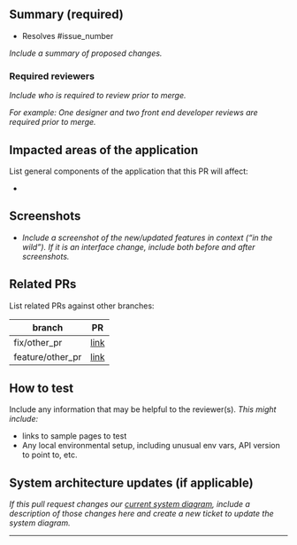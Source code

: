 ## Summary (required)

- Resolves #issue_number

_Include a summary of proposed changes._

### Required reviewers
_Include who is required to review prior to merge._

_For example: One designer and two front end developer reviews are required prior to merge._

## Impacted areas of the application
List general components of the application that this PR will affect:

-  

## Screenshots
- _Include a screenshot of the new/updated features in context (“in the wild”). If it is an interface change, include both before and after screenshots._

## Related PRs
List related PRs against other branches:

branch | PR
------ | ------
fix/other_pr | [link]()
feature/other_pr | [link]()

## How to test
Include any information that may be helpful to the reviewer(s).
_This might include:_

- links to sample pages to test
- Any local environmental setup, including unusual env vars, API version to point to, etc.

## System architecture updates (if applicable)
_If this pull request changes our [current system diagram](https://github.com/fecgov/FEC/wiki/2.-FEC-system-diagram), include a description of those changes here and create a new ticket to update the system diagram._
____
